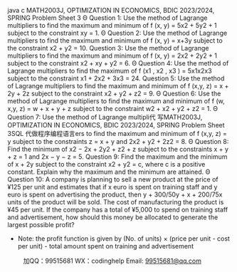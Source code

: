 java c
MATH2003J,      OPTIMIZATION   IN      ECONOMICS,
BDIC      2023/2024,      SPRING
Problem   Sheet   3
Θ      Question   1:
Use   the   method   of   Lagrange   multipliers   to   find   the   maximum   and   minimum   of   f   (x,   y)   =   5x2   + 5y2   + 1   subject   to   the   constraint   xy   = 1.
Θ      Question   2:
Use   the   method   of   Lagrange   multipliers   to   find   the   maximum   and   minimum   of   f   (x,   y) = x+3y   subject   to   the   constraint   x2   +   y2   = 10.
Question   3:
Use   the   method   of   Lagrange   multipliers   to   find   the   maximum   and   minimum   of   f   (x,   y)   =   2x2   + 2y2   + 1   subject   to   the   constraint   x2   +   xy +   y2    = 6.
Θ      Question   4:
Use   the   method   of   Lagrange   multipliers   to   find   the   maximum   of   f   (x1   ,   x2   ,   x3   )   =   5x1x2x3   subject   to   the   constraint   x1   + 2x2   + 3x3   = 24.
Question   5:
Use   the   method   of   Lagrange   multipliers   to   find   the   maximum   and   minimum   of   f   (x,y,   z)   =   x + 2y + 2z   subject   to   the   constraint   x2   +   y2   + z2   = 9.
Θ      Question   6:
Use   the   method   of   Lagrange   multipliers   to   find   the   maximum   and   minimum   of   f   (w,   x,y,   z) =   w + x + y + z   subject   to   the   constraint   w2   + x2   + y2   +   z2   = 1.
Θ      Question   7:
Use   the   method   of   Lagrange   multipli代 写MATH2003J, OPTIMIZATION IN ECONOMICS, BDIC 2023/2024, SPRING Problem Sheet 3SQL
代做程序编程语言ers   to   find   the   maximum   and   minimum   of   f   (x,y,   z) = y   subject   to   the   constraints   z   = x + y   and   2x2   + y2   + 2z2   = 8.
Θ      Question   8:
Find   the   minimum   of x2   − 2x + 2y2   + z2   + z   subject   to   the   constraints   x + y   + z   =   1               and                2x − y   − z   = 5.
Question   9:
Find   the   maximum   and   the   minimum   of   x   + 2y   subject   to   the   constraint   x2   +   y2   = c,   where   c is   a   positive   constant.   Explain   why   the   maximum   and   the   minimum   are   attained.
Θ      Question   10:
A   company   is   planning   to   sell   a   new   product   at   the   price   of      ¥125   per   unit   and   estimates that   if x   euro   is   spent   on   training   staff and   y   euro   is   spent   on   advertising   the   product,   then
y + 300/50y + x + 200/75x   units   of the   product   will   be   sold.   The   cost   of manufacturing   the   product   is      ¥45   per   unit.   If   the   company   has   a   total   of      ¥5,000 to   spend   on   training   staff   and   advertisement,   how   should this   money   be   allocated   to   generate   the   largest   possible   profit?
+   Note:   the   profit   function   is   given   by
(No.       of   units)    ×   (price   per   unit   -   cost   per   unit)   -   total   amount   spent   on   training   and advertisement

         
加QQ：99515681  WX：codinghelp  Email: 99515681@qq.com
